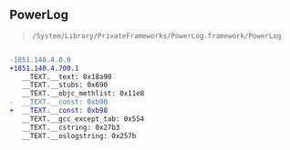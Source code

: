 ## PowerLog

> `/System/Library/PrivateFrameworks/PowerLog.framework/PowerLog`

```diff

-1851.140.4.0.0
+1851.140.4.700.1
   __TEXT.__text: 0x18a90
   __TEXT.__stubs: 0x690
   __TEXT.__objc_methlist: 0x11e8
-  __TEXT.__const: 0xb90
+  __TEXT.__const: 0xb98
   __TEXT.__gcc_except_tab: 0x554
   __TEXT.__cstring: 0x27b3
   __TEXT.__oslogstring: 0x257b

```
